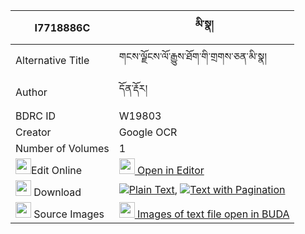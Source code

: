 |I7718886C|མི་སྣ། 
| --- | --- 
|Alternative Title |གངས་ལྗོངས་ལོ་རྒྱུས་ཐོག་གི་གྲགས་ཅན་མི་སྣ།
|Author| དོན་རྡོར།
|BDRC ID | W19803
|Creator | Google OCR
|Number of Volumes| 1
|<img width="25" src="https://img.icons8.com/color/25/000000/edit-property.png">Edit Online| [<img width="25" src="https://avatars.githubusercontent.com/u/45091458?s=200&v=4"> Open in Editor](http://editor.openpecha.org/I7718886C)
|<img width="25" src="https://img.icons8.com/fluent/48/000000/download-2.png"/>  Download | [![](https://img.icons8.com/color/20/000000/txt.png)Plain Text](https://github.com/Openpecha/I7718886C/releases/download/v1/mina_plain_I7718886C.zip), [![](https://img.icons8.com/color/20/000000/txt.png)Text with Pagination](https://github.com/Openpecha/I7718886C/releases/download/v1/mina_pages_I7718886C.zip)
|<img width="25" src="https://img.icons8.com/plasticine/100/000000/pictures-folder.png"/>  Source Images | [<img width="25" src="https://library.bdrc.io/icons/BUDA-small.svg"> Images of text file open in BUDA](https://library.bdrc.io/show/bdr:W19803)